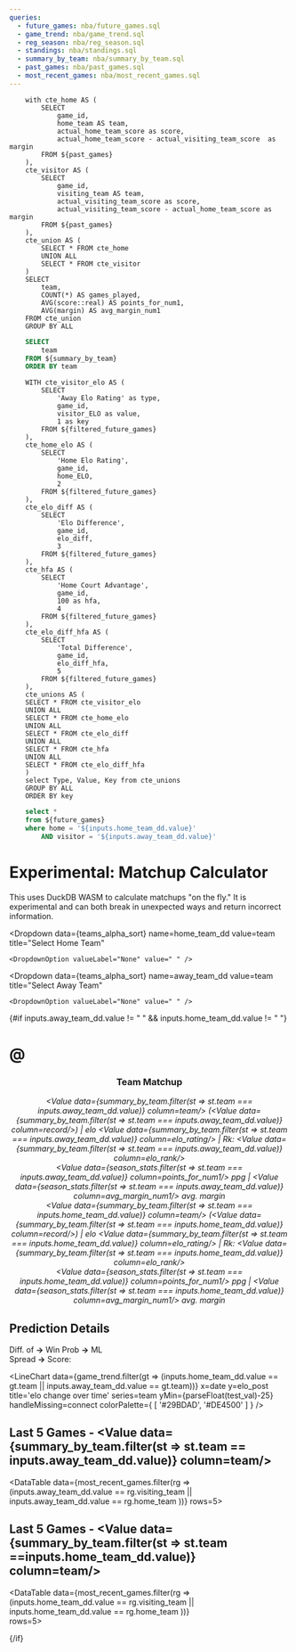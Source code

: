 ```yaml
---
queries:
  - future_games: nba/future_games.sql
  - game_trend: nba/game_trend.sql
  - reg_season: nba/reg_season.sql
  - standings: nba/standings.sql
  - summary_by_team: nba/summary_by_team.sql
  - past_games: nba/past_games.sql
  - most_recent_games: nba/most_recent_games.sql
---
```


```season_stats
    with cte_home AS (
        SELECT 
            game_id,
            home_team AS team,
            actual_home_team_score as score,
            actual_home_team_score - actual_visiting_team_score  as margin
        FROM ${past_games}
    ),
    cte_visitor AS (
        SELECT 
            game_id,
            visiting_team AS team,
            actual_visiting_team_score as score,
            actual_visiting_team_score - actual_home_team_score as margin
        FROM ${past_games}
    ),
    cte_union AS (
        SELECT * FROM cte_home
        UNION ALL
        SELECT * FROM cte_visitor
    )
    SELECT
        team,
        COUNT(*) AS games_played,
        AVG(score::real) AS points_for_num1,
        AVG(margin) AS avg_margin_num1
    FROM cte_union
    GROUP BY ALL
```

```sql teams_alpha_sort
    SELECT
        team
    FROM ${summary_by_team}
    ORDER BY team 
```


```predictions_table
    WITH cte_visitor_elo AS (
        SELECT
            'Away Elo Rating' as type,
            game_id,
            visitor_ELO as value,
            1 as key
        FROM ${filtered_future_games}
    ),
    cte_home_elo AS (
        SELECT
            'Home Elo Rating',
            game_id,
            home_ELO,
            2
        FROM ${filtered_future_games}
    ),
    cte_elo_diff AS (
        SELECT
            'Elo Difference',
            game_id,
            elo_diff,
            3
        FROM ${filtered_future_games}
    ),
    cte_hfa AS (
        SELECT
            'Home Court Advantage',
            game_id,
            100 as hfa,
            4
        FROM ${filtered_future_games}
    ),
    cte_elo_diff_hfa AS (
        SELECT
            'Total Difference',
            game_id,
            elo_diff_hfa,
            5
        FROM ${filtered_future_games}
    ),
    cte_unions AS (
    SELECT * FROM cte_visitor_elo
    UNION ALL
    SELECT * FROM cte_home_elo
    UNION ALL
    SELECT * FROM cte_elo_diff
    UNION ALL
    SELECT * FROM cte_hfa
    UNION ALL
    SELECT * FROM cte_elo_diff_hfa
    )
    select Type, Value, Key from cte_unions
    GROUP BY ALL
    ORDER BY key
```

```sql filtered_future_games
    select *
    from ${future_games}
    where home = '${inputs.home_team_dd.value}'
        AND visitor = '${inputs.away_team_dd.value}'
```

# Experimental: Matchup Calculator

This uses DuckDB WASM to calculate matchups "on the fly."
It is experimental and can both break in unexpected ways and return incorrect information.

<Dropdown
    data={teams_alpha_sort} 
    name=home_team_dd
    value=team
    title="Select Home Team"
>
    <DropdownOption valueLabel="None" value=" " />
</Dropdown>

<Dropdown
    data={teams_alpha_sort} 
    name=away_team_dd
    value=team
    title="Select Away Team"
>
    <DropdownOption valueLabel="None" value=" " />
</Dropdown>

{#if inputs.away_team_dd.value != " " && inputs.home_team_dd.value != " "}


# <Value data={filtered_future_games} column=visitor/> @ <Value data={filtered_future_games} column=home/>

<center>

### Team Matchup

_<Value data={summary_by_team.filter(st => st.team === inputs.away_team_dd.value)}  column=team/> (<Value data={summary_by_team.filter(st =>
        st.team === inputs.away_team_dd.value)} column=record/>) | elo <Value data={summary_by_team.filter(st => st.team === inputs.away_team_dd.value)}
        column=elo_rating/> | Rk: <Value data={summary_by_team.filter(st =>
        st.team === inputs.away_team_dd.value)}  column=elo_rank/>_ <br> _<Value data={season_stats.filter(st =>
        st.team === inputs.away_team_dd.value)}  column=points_for_num1/> ppg |  <Value data={season_stats.filter(st =>
        st.team === inputs.away_team_dd.value)}  column=avg_margin_num1/> avg. margin_<br>
_<Value data={summary_by_team.filter(st =>
        st.team === inputs.home_team_dd.value)}  column=team/> (<Value data={summary_by_team.filter(st =>
        st.team === inputs.home_team_dd.value)}  column=record/>) | elo <Value data={summary_by_team.filter(st =>
        st.team === inputs.home_team_dd.value)}  column=elo_rating/> | Rk: <Value data={summary_by_team.filter(st =>
        st.team === inputs.home_team_dd.value)}  column=elo_rank/>_ <br> _<Value data={season_stats.filter(st =>
        st.team === inputs.home_team_dd.value)}  column=points_for_num1/> ppg |  <Value data={season_stats.filter(st =>
        st.team === inputs.home_team_dd.value)}  column=avg_margin_num1/> avg. margin_

</center>

## Prediction Details

<DataTable data={predictions_table} rows=5  rowLines=false>
  <Column id=type/>
  <Column id=value/>
</DataTable>

Diff. of <Value data={filtered_future_games} column=elo_diff_hfa/> **->** <Value data={filtered_future_games} column=home_win_pct1/> Win Prob **->** <Value data={filtered_future_games} column=american_odds/> ML <br> <Value data={filtered_future_games} column=implied_line_num1/> Spread **->** Score: <Value data={filtered_future_games} column=predicted_score/> 

<script>

    $: test_val = Math.min(
            ...game_trend.filter(gt => (inputs.home_team_dd.value == gt.team || inputs.away_team_dd.value == gt.team)
            ).map(item => item.elo_rating)
        )

</script>

<LineChart
    data={game_trend.filter(gt => (inputs.home_team_dd.value == gt.team || inputs.away_team_dd.value == gt.team))} 
    x=date
    y=elo_post
    title='elo change over time'
    series=team
    yMin={parseFloat(test_val)-25}
    handleMissing=connect
    colorPalette={
        [
        '#29BDAD',
        '#DE4500'
        ]
    }
/>

## Last 5 Games - <Value data={summary_by_team.filter(st => st.team == inputs.away_team_dd.value)}  column=team/>

<DataTable
    data={most_recent_games.filter(rg => (inputs.away_team_dd.value == rg.visiting_team || inputs.away_team_dd.value == rg.home_team ))} 
    rows=5>
  <Column id=matchup/>
  <Column id=T title=" "/>
  <Column id=winning_team/>
  <Column id=score/>
  <Column id=elo_change_num1/>
</DataTable>

## Last 5 Games - <Value data={summary_by_team.filter(st => st.team ==inputs.home_team_dd.value)}  column=team/>

<DataTable
    data={most_recent_games.filter(rg => (inputs.home_team_dd.value == rg.visiting_team || inputs.home_team_dd.value == rg.home_team ))}  
    rows=5>
  <Column id=matchup/>
  <Column id=T title=" "/>
  <Column id=winning_team/>
  <Column id=score/>
  <Column id=elo_change_num1/>
</DataTable>

{/if}